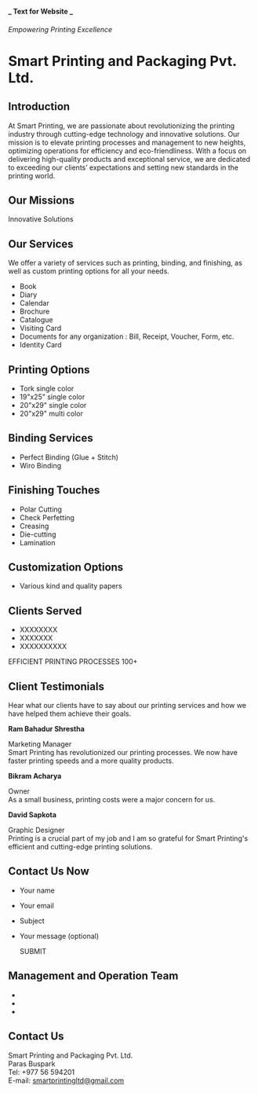 **_ Text for Website _**

###### Empowering Printing Excellence

# Smart Printing and Packaging Pvt. Ltd.

## Introduction

At Smart Printing, we are passionate about revolutionizing the printing industry through cutting-edge technology and innovative solutions. Our mission is to elevate printing processes and management to new heights, optimizing operations for efficiency and eco-friendliness. With a focus on delivering high-quality products and exceptional service, we are dedicated to exceeding our clientsʼ expectations and setting new standards in the printing world.

## Our Missions

Innovative Solutions

## Our Services

We offer a variety of services such as printing, binding, and finishing, as well as custom printing options for all your needs.

- Book
- Diary
- Calendar
- Brochure
- Catalogue
- Visiting Card
- Documents for any organization : Bill, Receipt, Voucher, Form, etc.
- Identity Card

## Printing Options

- Tork single color
- 19"x25" single color
- 20"x29" single color
- 20"x29" multi color

## Binding Services

- Perfect Binding (Glue + Stitch)
- Wiro Binding

## Finishing Touches

- Polar Cutting
- Check Perfetting
- Creasing
- Die-cutting
- Lamination

## Customization Options

- Various kind and quality papers

## Clients Served

- XXXXXXXX
- XXXXXXX
- XXXXXXXXXX

EFFICIENT PRINTING PROCESSES
100+

## Client Testimonials

Hear what our clients have to say about our printing services and how we have helped them achieve their goals.

<p> <p><strong>Ram Bahadur Shrestha</strong></p>
    Marketing Manager <br>
  Smart Printing has revolutionized our printing processes. We now have faster printing speeds and a more quality products.
</p>

 <p><p><strong>Bikram Acharya</strong></p>
    Owner <br>
  As a small business, printing costs were a major concern for us.
</p>

<p><p><strong>David Sapkota</strong></p>
   Graphic Designer <br>
  Printing is a crucial part of my job and I am so grateful for Smart Printing's efficient and cutting-edge printing solutions.
</p>

## Contact Us Now

- Your name
- Your email
- Subject
- Your message (optional)<br>

  SUBMIT

## Management and Operation Team

-
-
-

## Contact Us

Smart Printing and Packaging Pvt. Ltd.<br>
Paras Buspark<br>
Tel: +977 56 594201<br>
E-mail: smartprintingltd@gmail.com
